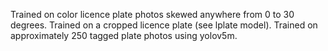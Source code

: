 Trained on color licence plate photos skewed anywhere from 0 to 30 degrees.  Trained on a cropped licence plate (see lplate model).   Trained on approximately 250 tagged plate photos using yolov5m.  
